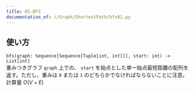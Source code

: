 ```yaml
---
title: 01-BFS
documentation_of: //Graph/ShortestPath/bfs01.py
---
```

## 使い方
`bfs(graph: Sequence[Sequence[Tuple[int, int]]], start: int) -> List[int]`  
重みつきグラフ `graph` 上での、 `start` を始点とした単一始点最短距離の配列を返す。ただし、重みは `0` または `1` のどちらかでなければならないことに注意。計算量 $O(V + E)$
